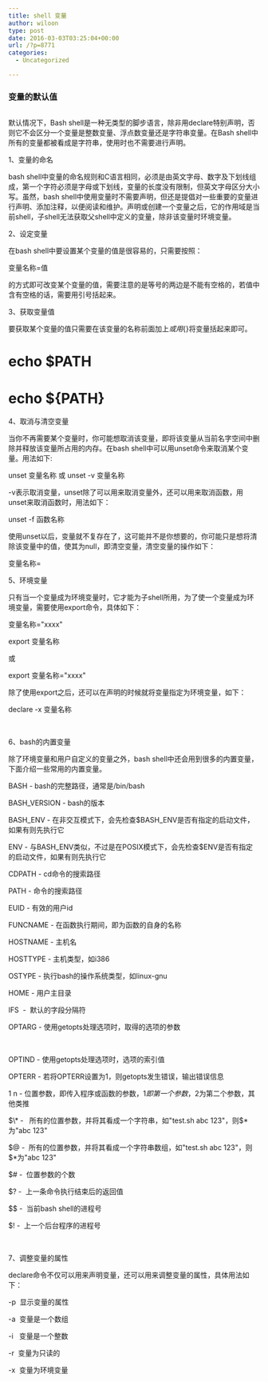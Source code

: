 ```yaml
---
title: shell 变量
author: wiloon
type: post
date: 2016-03-03T03:25:04+00:00
url: /?p=8771
categories:
  - Uncategorized

---
```

### 变量的默认值

```bash${xmx-600M}
```

默认情况下，Bash shell是一种无类型的脚步语言，除非用declare特别声明，否则它不会区分一个变量是整数变量、浮点数变量还是字符串变量。在Bash shell中所有的变量都被看成是字符串，使用时也不需要进行声明。
  
1、变量的命名

bash shell中变量的命名规则和C语言相同，必须是由英文字母、数字及下划线组成，第一个字符必须是字母或下划线，变量的长度没有限制，但英文字母区分大小写。虽然，bash shell中使用变量时不需要声明，但还是提倡对一些重要的变量进行声明、添加注释，以便阅读和维护。声明或创建一个变量之后，它的作用域是当前shell，子shell无法获取父shell中定义的变量，除非该变量时环境变量。

2、设定变量

在bash shell中要设置某个变量的值是很容易的，只需要按照：

变量名称=值

的方式即可改变某个变量的值，需要注意的是等号的两边是不能有空格的，若值中含有空格的话，需要用引号括起来。

3、获取变量值

要获取某个变量的值只需要在该变量的名称前面加上$或用${}将变量括起来即可。

# echo $PATH

# echo ${PATH}

4、取消与清空变量

当你不再需要某个变量时，你可能想取消该变量，即将该变量从当前名字空间中删除并释放该变量所占用的内存。在bash shell中可以用unset命令来取消某个变量。用法如下:

unset 变量名称 或 unset -v 变量名称

-v表示取消变量，unset除了可以用来取消变量外，还可以用来取消函数，用unset来取消函数时，用法如下：

unset -f 函数名称

使用unset以后，变量就不复存在了，这可能并不是你想要的，你可能只是想将清除该变量中的值，使其为null，即清空变量，清空变量的操作如下：

变量名称=

5、环境变量

只有当一个变量成为环境变量时，它才能为子shell所用，为了使一个变量成为环境变量，需要使用export命令，具体如下：

变量名称="xxxx"

export 变量名称

或

export 变量名称="xxxx"

除了使用export之后，还可以在声明的时候就将变量指定为环境变量，如下：

declare -x 变量名称

 

6、bash的内置变量

除了环境变量和用户自定义的变量之外，bash shell中还会用到很多的内置变量，下面介绍一些常用的内置变量。

BASH - bash的完整路径，通常是/bin/bash

BASH_VERSION - bash的版本

BASH\_ENV - 在非交互模式下，会先检查$BASH\_ENV是否有指定的启动文件，如果有则先执行它

ENV - 与BASH_ENV类似，不过是在POSIX模式下，会先检查$ENV是否有指定的启动文件，如果有则先执行它

CDPATH - cd命令的搜索路径

PATH - 命令的搜索路径

EUID - 有效的用户id

FUNCNAME - 在函数执行期间，即为函数的自身的名称

HOSTNAME - 主机名

HOSTTYPE - 主机类型，如i386

OSTYPE - 执行bash的操作系统类型，如linux-gnu

HOME - 用户主目录

IFS  -  默认的字段分隔符

OPTARG - 使用getopts处理选项时，取得的选项的参数

 

OPTIND - 使用getopts处理选项时，选项的索引值

OPTERR - 若将OPTERR设置为1，则getopts发生错误，输出错误信息

$1~$n - 位置参数，即传入程序或函数的参数，$1即第一个参数，$2为第二个参数，其他类推

$\* -   所有的位置参数，并将其看成一个字符串，如"test.sh abc 123"，则$\*为"abc 123"

$@ -  所有的位置参数，并将其看成一个字符串数组，如"test.sh abc 123"，则$*为"abc 123"

$# -  位置参数的个数

$? -  上一条命令执行结束后的返回值

$$ -  当前bash shell的进程号

$! -  上一个后台程序的进程号

 

7、调整变量的属性

declare命令不仅可以用来声明变量，还可以用来调整变量的属性，具体用法如下：

-p  显示变量的属性

-a  变量是一个数组

-i   变量是一个整数

-r  变量为只读的

-x  变量为环境变量